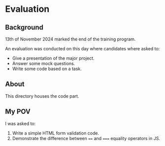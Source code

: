 # Evaluation

## Background

13th of November 2024 marked the end of the training program. 

An evaluation was conducted on this day where candidates where asked to:

- Give a presentation of the major project.
- Answer some mock questions.
- Write some code based on a task.

## About

This directory houses the code part.

## My POV

I was asked to:

1. Write a simple HTML form validation code.
2. Demonstrate the difference between `==` and `===` equality operators in JS.
